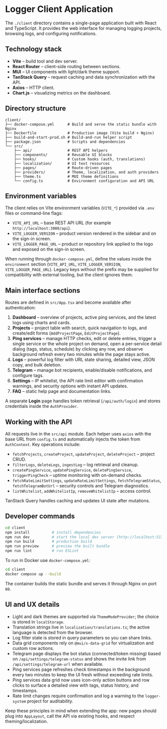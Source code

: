 # Logger Client Application

The `./client` directory contains a single-page application built with React and TypeScript. It provides the web interface for managing logging projects, browsing logs, and configuring notifications.

## Technology stack

- **Vite** – build tool and dev server.
- **React Router** – client-side routing between sections.
- **MUI** – UI components with light/dark theme support.
- **TanStack Query** – request caching and data synchronization with the API.
- **Axios** – HTTP client.
- **Chart.js** – visualizing metrics on the dashboard.

## Directory structure

```text
client/
├── docker-compose.yml      # Build and serve the static bundle with Nginx
├── Dockerfile              # Production image (Vite build + Nginx)
├── build-and-start-prod.sh # Build-and-run helper script
├── package.json            # Scripts and dependencies
└── src/
    ├── api/                # REST API helpers
    ├── components/         # Reusable UI blocks
    ├── hooks/              # Custom hooks (auth, translations)
    ├── localization/       # UI text resources
    ├── pages/              # Route-driven pages
    ├── providers/          # Theme, localization, and auth providers
    ├── theme.ts            # MUI theme definitions
    └── config.ts           # Environment configuration and API URL
```

## Environment variables

The client relies on Vite environment variables (`VITE_*`) provided via `.env` files or command-line flags:

- `VITE_API_URL` – base REST API URL (for example `http://localhost:3000/api`).
- `VITE_LOGGER_VERSION` – product version rendered in the sidebar and on the sign-in screen.
- `VITE_LOGGER_PAGE_URL` – product or repository link applied to the logo and exposed on the sign-in screen.

When running through `docker-compose.yml`, define the values inside the `environment` section (`VITE_API_URL`, `VITE_LOGGER_VERSION`, `VITE_LOGGER_PAGE_URL`). Legacy keys without the prefix may be supplied for compatibility with external tooling, but the client ignores them.

## Main interface sections

Routes are defined in `src/App.tsx` and become available after authentication:

1. **Dashboard** – overview of projects, active ping services, and the latest logs using charts and cards.
2. **Projects** – project table with search, quick navigation to logs, and create/edit forms (`AddProjectPage`, `EditProjectPage`).
3. **Ping services** – manage HTTP checks, edit or delete entries, trigger a single service or the whole project on demand, open a per-service detail dialog (tags, status, schedule) by clicking any row, and observe background refresh every two minutes while the page stays active.
4. **Logs** – powerful log filter with URL state sharing, detailed view, JSON copy, and bulk deletion.
5. **Telegram** – manage bot recipients, enable/disable notifications, and configure tags.
6. **Settings** – IP whitelist, the API rate limit editor with confirmation warnings, and security options with instant API updates.
7. **FAQ** – static help page and documentation links.

A separate **Login** page handles token retrieval (`/api/auth/login`) and stores credentials inside the `AuthProvider`.

## Working with the API

All requests live in the `src/api` module. Each helper uses `axios` with the base URL from `config.ts` and automatically injects the token from `AuthContext`. Key operations include:

- `fetchProjects`, `createProject`, `updateProject`, `deleteProject` – project CRUD.
- `filterLogs`, `deleteLogs`, `ingestLog` – log retrieval and cleanup.
- `createPingService`, `updatePingService`, `deletePingService`, `triggerPingCheck` – uptime monitoring with on-demand checks.
- `fetchRateLimitSettings`, `updateRateLimitSettings`, `fetchTelegramStatus`, `fetchTelegramBotUrl` – security controls and Telegram diagnostics.
- `listWhitelist`, `addWhitelistIp`, `removeWhitelistIp` – access control.

TanStack Query handles caching and updates UI state after mutations.

## Developer commands

```bash
cd client
npm install          # install dependencies
npm run dev          # start the local dev server (http://localhost:5173)
npm run build        # production build
npm run preview      # preview the built bundle
npm run lint         # run ESLint
```

To run in Docker use `docker-compose.yml`:

```bash
cd client
docker compose up --build
```

The container builds the static bundle and serves it through Nginx on port `80`.

## UI and UX details

- Light and dark themes are supported via `ThemeModeProvider`; the choice is stored in `localStorage`.
- Translation strings live in `localization/translations.ts`; the active language is detected from the browser.
- Log filter state is stored in query parameters so you can share links.
- Data grid components rely on `@mui/x-data-grid` for virtualization and custom row actions.
- Telegram page displays the bot status (connected/token missing) based on `/api/settings/telegram-status` and shows the invite link from `/api/settings/telegram-url` when available.
- Ping services page refreshes check timestamps in the background every two minutes to keep the UI fresh without exceeding rate limits.
- Ping services data grid now uses icon-only action buttons and row clicks to surface a detailed view with tags, status history, and timestamps.
- Rate limit changes require confirmation and log a warning to the `logger-system` project for auditability.

Keep these principles in mind when extending the app: new pages should plug into `AppLayout`, call the API via existing hooks, and respect theming/localization.
